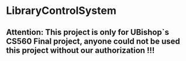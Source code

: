 # LibraryControlSystem
## Attention: This project is only for UBishop`s CS560 Final project, anyone could not be used this project without our authorization !!!
